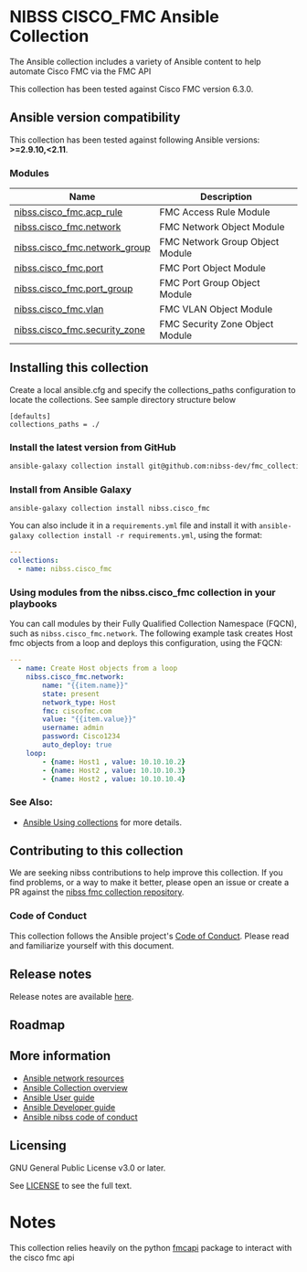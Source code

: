 # NIBSS CISCO_FMC Ansible Collection

The Ansible collection includes a variety of Ansible content to help automate Cisco FMC via the FMC API

This collection has been tested against Cisco FMC version 6.3.0.

<!--start requires_ansible-->
## Ansible version compatibility

This collection has been tested against following Ansible versions: **>=2.9.10,<2.11**.
<!--end requires_ansible-->


### Modules
Name | Description
--- | ---
[nibss.cisco_fmc.acp_rule](https://github.com/nibss-dev/fmc_collections/blob/master/nibss/cisco_fmc/docs/nibss.cisco_fmc.acp_rule.rst)|FMC Access Rule Module
[nibss.cisco_fmc.network](https://github.com/nibss-dev/fmc_collections/blob/master/nibss/cisco_fmc/docs/nibss.cisco_fmc.network.rst)|FMC Network Object Module
[nibss.cisco_fmc.network_group](https://github.com/nibss-dev/fmc_collections/blob/master/nibss/cisco_fmc/docs/nibss.cisco_fmc.network_group.rst)|FMC Network Group Object Module
[nibss.cisco_fmc.port](https://github.com/nibss-dev/fmc_collections/blob/master/nibss/cisco_fmc/docs/nibss.cisco_fmc.port.rst)|FMC Port Object Module
[nibss.cisco_fmc.port_group](https://github.com/nibss-dev/fmc_collections/blob/master/nibss/cisco_fmc/docs/nibss.cisco_fmc.port_group.rst)|FMC Port Group Object Module
[nibss.cisco_fmc.vlan](https://github.com/nibss-dev/fmc_collections/blob/master/nibss/cisco_fmc/docs/nibss.cisco_fmc.vlan.rst)|FMC VLAN Object Module
[nibss.cisco_fmc.security_zone](https://github.com/nibss-dev/fmc_collections/blob/master/nibss/cisco_fmc/docs/nibss.cisco_fmc.security_zone.rst)|FMC Security Zone Object Module

<!--end collection content-->
## Installing this collection

Create a local ansible.cfg and specify the collections_paths configuration to locate the collections. See sample directory structure below
```
[defaults]
collections_paths = ./
```

### Install the latest version from GitHub

```bash
ansible-galaxy collection install git@github.com:nibss-dev/fmc_collections.git#/nibss/cisco_fmc
```


### Install from Ansible Galaxy

    ansible-galaxy collection install nibss.cisco_fmc

You can also include it in a `requirements.yml` file and install it with `ansible-galaxy collection install -r requirements.yml`, using the format:

```yaml
---
collections:
  - name: nibss.cisco_fmc
```

### Using modules from the nibss.cisco_fmc collection in your playbooks

You can call modules by their Fully Qualified Collection Namespace (FQCN), such as `nibss.cisco_fmc.network`.
The following example task creates Host fmc objects from a loop and deploys this configuration, using the FQCN:

```yaml
---
  - name: Create Host objects from a loop
    nibss.cisco_fmc.network:
        name: "{{item.name}}"
        state: present
        network_type: Host
        fmc: ciscofmc.com
        value: "{{item.value}}"
        username: admin
        password: Cisco1234
        auto_deploy: true
    loop:
        - {name: Host1 , value: 10.10.10.2}
        - {name: Host2 , value: 10.10.10.3}
        - {name: Host2 , value: 10.10.10.4}

```

### See Also:
* [Ansible Using collections](https://docs.ansible.com/ansible/latest/user_guide/collections_using.html) for more details.

## Contributing to this collection
We are seeking nibss contributions to help improve this collection. If you find problems, or a way to make it better, please open an issue or create a PR against the [nibss fmc collection repository](https://github.com/nibss-dev/fmc_collections/). 


### Code of Conduct
This collection follows the Ansible project's
[Code of Conduct](https://docs.ansible.com/ansible/latest/community/code_of_conduct.html).
Please read and familiarize yourself with this document.

## Release notes
<!--Add a link to a changelog.md file or an external docsite to cover this information. -->
Release notes are available [here](https://github.com/nibss-dev/fmc_collections/blob/master/changelogs/CHANGELOG.rst).

## Roadmap

<!-- Optional. Include the roadmap for this collection, and the proposed release/versioning strategy so users can anticipate the upgrade/update cycle. -->

## More information

- [Ansible network resources](https://docs.ansible.com/ansible/latest/network/getting_started/network_resources.html)
- [Ansible Collection overview](https://github.com/fmc_collections/overview)
- [Ansible User guide](https://docs.ansible.com/ansible/latest/user_guide/index.html)
- [Ansible Developer guide](https://docs.ansible.com/ansible/latest/dev_guide/index.html)
- [Ansible nibss code of conduct](https://docs.ansible.com/ansible/latest/community/code_of_conduct.html)

## Licensing

GNU General Public License v3.0 or later.

See [LICENSE](https://www.gnu.org/licenses/gpl-3.0.txt) to see the full text.


# Notes

This collection relies heavily on the python [fmcapi](https://pypi.org/project/fmcapi/) package to interact with the cisco fmc api